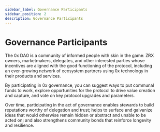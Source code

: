 ```yaml
---
sidebar_label: Governance Participants
sidebar_position: 2
description: Governance Participants
---
```


# Governance Participants

The 0x DAO is a community of informed people with skin in the game: ZRX owners, marketmakers, delegates, and other interested parties whose incentives are aligned with the good functioning of the protocol, including an ever-growing network of ecosystem partners using 0x technology in their products and services.&#x20;

By participating in 0x governance, you can suggest ways to put communal funds to work, explore opportunities for the protocol to drive value creation and capture, and vote on key protocol upgrades and parameters.&#x20;

Over time, participating in the act of governance enables stewards to build reputations worthy of delegation and trust; helps to surface and galvanize ideas that would otherwise remain hidden or abstract and unable to be acted on; and also strengthens community bonds that reinforce longevity and resilience.